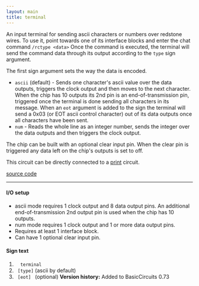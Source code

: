 ```yaml
---
layout: main
title: terminal
---
```


An input terminal for sending ascii characters or numbers over redstone wires. 
To use it, point towards one of its interface blocks and enter the chat command `/rctype <data>`
Once the command is executed, the terminal will send the command data through its output according to the `type` sign argument.

The first sign argument sets the way the data is encoded.

* `ascii` (default) - Sends one character's ascii value over the data outputs, triggers the clock output and then moves to the next character. When the chip has 10 outputs its 2nd pin is an end-of-transmission pin, triggered once the terminal is done sending all characters in its message. When an `eot` argument is added to the sign the terminal will send a 0x03 (or EOT ascii control character) out of its data outputs once all characters have been sent.
* `num` - Reads the whole line as an integer number, sends the integer over the data outputs and then triggers the clock output.

The chip can be built with an optional clear input pin. When the clear pin is triggered any data left on the chip's outputs is set to off.

This circuit can be directly connected to a [print](Print.html) circuit. 

[source code](https://github.com/eisental/BasicCircuits/blob/master/src/main/java/org/tal/basiccircuits/terminal.java)

* * *


#### I/O setup 
* ascii mode requires 1 clock output and 8 data output pins. An additional end-of-transmission 2nd output pin is used when the chip has 10 outputs.
* num mode requires 1 clock output and 1 or more data output pins.
* Requires at least 1 interface block.
* Can have 1 optional clear input pin.

#### Sign text
1. `   terminal   `
2. `  [type] ` (ascii by default)
3. `  [eot]  ` (optional)
__Version history:__ Added to BasicCircuits 0.73